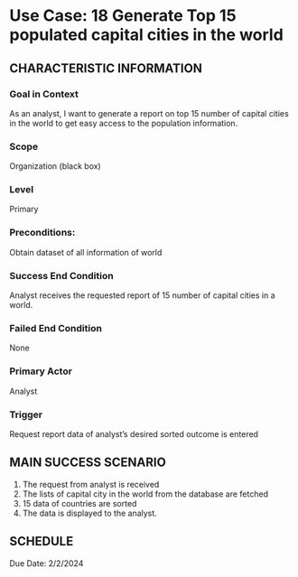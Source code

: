 
# Use Case: 18	Generate Top 15 populated capital cities in the world

## CHARACTERISTIC INFORMATION
### Goal in Context
As an analyst, I want to generate a report on top 15 number of capital cities in the world to get easy access to the population information.

### Scope
Organization (black box)
### Level
Primary
### Preconditions:
Obtain dataset of all information of world
### Success End Condition
Analyst receives the requested report of 15  number of capital cities in a world.
### Failed End Condition
None
### Primary Actor
Analyst
### Trigger
Request report data of analyst’s desired sorted outcome is entered

## MAIN SUCCESS SCENARIO
1.  The request from analyst is received
2.  The lists of capital city in the world from the database are fetched
3.  15 data of countries are sorted
4.  The data is displayed to the analyst.

## SCHEDULE
Due Date: 2/2/2024


